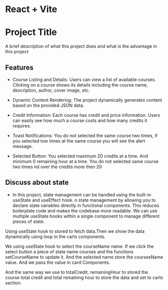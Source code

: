 # React + Vite


# Project Title

A brief description of what this project does and what is the advantage in this project


## Features

- Course Listing and Details:
Users can view a list of available courses.
Clicking on a course shows its details including the course name, description, author, cover image, etc.


- Dynamic Content Rendering:
The project dynamically generates content based on the provided JSON data.


- Credit Information:
Each course has credit and price information.
Users can easily see how much a course costs and how many credits it requires.


- Toast Notifications:
You do not selected the same course two times, if you selected tow times at the same course you will see the alert message. 


- Selected Button:
You selected maximum 20 credits at a time. And minimum 0 remaining hour at a time. You do not selected same course two times nd over the credits more then 20


## Discuss about state 
- In this project, state management can be handled using the built-in useState and useEffect hook. n state management by allowing you to declare state variables directly in functional components. This reduces boilerplate code and makes the codebase more readable. We can use multiple useState hooks within a single component to manage different pieces of state. 

Using useState hook to stored to fetch data.Then we show the data dynamically using loop in the carts components.

We using useState hook to select the courseName name. If we click the select button a piece of state name courses and the functions setCourseName to update it. And the selected name store the coursesName value. And we pass the value in card Components.

And the same way we use to totalCredit, remainingHour to stored the course total credit and total remaining hour to store the data and set to carts section.

